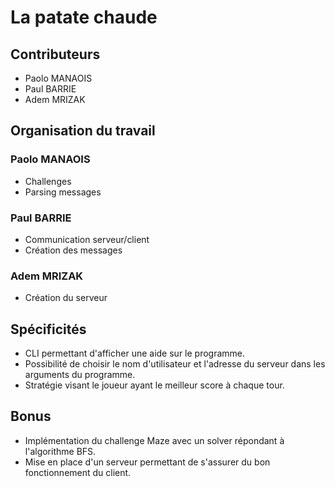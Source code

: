 # La patate chaude

## Contributeurs

- Paolo MANAOIS
- Paul BARRIE
- Adem MRIZAK

## Organisation du travail

### Paolo MANAOIS

- Challenges
- Parsing messages

### Paul BARRIE

- Communication serveur/client
- Création des messages

### Adem MRIZAK

- Création du serveur

## Spécificités

- CLI permettant d'afficher une aide sur le programme.
- Possibilité de choisir le nom d'utilisateur et l'adresse du serveur dans les arguments du programme.
- Stratégie visant le joueur ayant le meilleur score à chaque tour.

## Bonus

- Implémentation du challenge Maze avec un solver répondant à l'algorithme BFS.
- Mise en place d'un serveur permettant de s'assurer du bon fonctionnement du client.